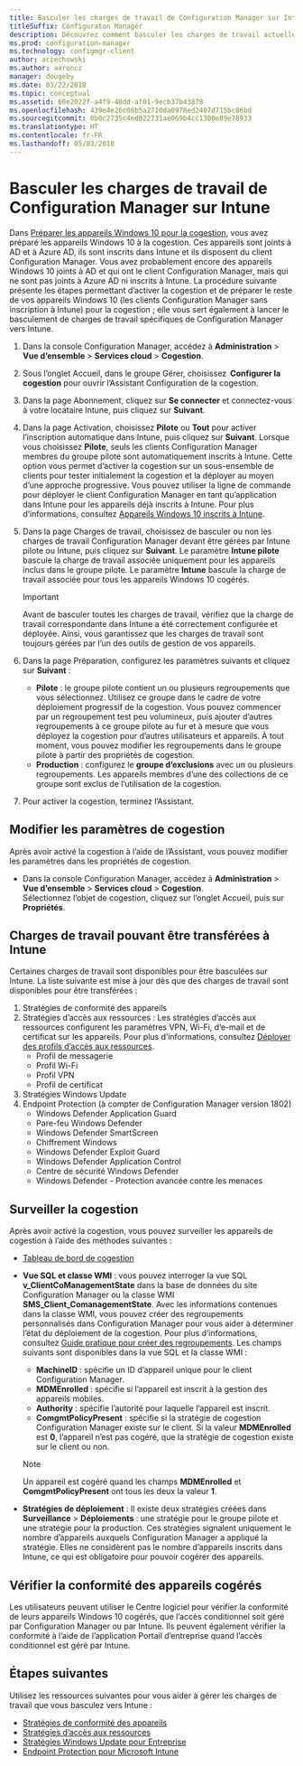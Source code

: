 ```yaml
---
title: Basculer les charges de travail de Configuration Manager sur Intune
titleSuffix: Configuraton Manager
description: Découvrez comment basculer les charges de travail actuellement gérées par Configuration Manager vers Microsoft Intune.
ms.prod: configuration-manager
ms.technology: configmgr-client
author: aczechowski
ms.author: aaroncz
manager: dougeby
ms.date: 03/22/2018
ms.topic: conceptual
ms.assetid: 60e2022f-a4f9-40dd-af01-9ecb37b43878
ms.openlocfilehash: 439e4e26c08b5a2710da0978ed2407d715bc86bd
ms.sourcegitcommit: 0b0c2735c4ed822731ae069b4cc1380e89e78933
ms.translationtype: HT
ms.contentlocale: fr-FR
ms.lasthandoff: 05/03/2018
---
```

# <a name="switch-configuration-manager-workloads-to-intune"></a>Basculer les charges de travail de Configuration Manager sur Intune
Dans [Préparer les appareils Windows 10 pour la cogestion](co-management-prepare.md), vous avez préparé les appareils Windows 10 à la cogestion. Ces appareils sont joints à AD et à Azure AD, ils sont inscrits dans Intune et ils disposent du client Configuration Manager. Vous avez probablement encore des appareils Windows 10 joints à AD et qui ont le client Configuration Manager, mais qui ne sont pas joints à Azure AD ni inscrits à Intune. La procédure suivante présente les étapes permettant d’activer la cogestion et de préparer le reste de vos appareils Windows 10 (les clients Configuration Manager sans inscription à Intune) pour la cogestion ; elle vous sert également à lancer le basculement de charges de travail spécifiques de Configuration Manager vers Intune.

1. Dans la console Configuration Manager, accédez à **Administration** > **Vue d’ensemble** > **Services cloud** > **Cogestion**.    
2. Sous l’onglet Accueil, dans le groupe Gérer, choisissez  **Configurer la cogestion** pour ouvrir l’Assistant Configuration de la cogestion.    
3. Dans la page Abonnement, cliquez sur **Se connecter** et connectez-vous à votre locataire Intune, puis cliquez sur **Suivant**.   
4. Dans la page Activation, choisissez **Pilote** ou **Tout** pour activer l’inscription automatique dans Intune, puis cliquez sur **Suivant**. Lorsque vous choisissez **Pilote**, seuls les clients Configuration Manager membres du groupe pilote sont automatiquement inscrits à Intune. Cette option vous permet d’activer la cogestion sur un sous-ensemble de clients pour tester initialement la cogestion et la déployer au moyen d’une approche progressive. Vous pouvez utiliser la ligne de commande pour déployer le client Configuration Manager en tant qu’application dans Intune pour les appareils déjà inscrits à Intune. Pour plus d’informations, consultez [Appareils Windows 10 inscrits à Intune](co-management-prepare.md#windows-10-devices-enrolled-in-intune).
5. Dans la page Charges de travail, choisissez de basculer ou non les charges de travail Configuration Manager devant être gérées par Intune pilote ou Intune, puis cliquez sur **Suivant**. Le paramètre **Intune pilote** bascule la charge de travail associée uniquement pour les appareils inclus dans le groupe pilote. Le paramètre **Intune** bascule la charge de travail associée pour tous les appareils Windows 10 cogérés. 
        
   > [!Important]    
   > Avant de basculer toutes les charges de travail, vérifiez que la charge de travail correspondante dans Intune a été correctement configurée et déployée. Ainsi, vous garantissez que les charges de travail sont toujours gérées par l’un des outils de gestion de vos appareils.   
1. Dans la page Préparation, configurez les paramètres suivants et cliquez sur **Suivant** :
    - **Pilote** : le groupe pilote contient un ou plusieurs regroupements que vous sélectionnez. Utilisez ce groupe dans le cadre de votre déploiement progressif de la cogestion. Vous pouvez commencer par un regroupement test peu volumineux, puis ajouter d’autres regroupements à ce groupe pilote au fur et à mesure que vous déployez la cogestion pour d’autres utilisateurs et appareils. À tout moment, vous pouvez modifier les regroupements dans le groupe pilote à partir des propriétés de cogestion.
    - **Production** : configurez le **groupe d’exclusions** avec un ou plusieurs regroupements. Les appareils membres d’une des collections de ce groupe sont exclus de l’utilisation de la cogestion. 
2. Pour activer la cogestion, terminez l’Assistant.  

## <a name="modify-your-co-management-settings"></a>Modifier les paramètres de cogestion
Après avoir activé la cogestion à l’aide de l’Assistant, vous pouvez modifier les paramètres dans les propriétés de cogestion.  
- Dans la console Configuration Manager, accédez à **Administration** > **Vue d’ensemble** > **Services cloud** > **Cogestion**.  
Sélectionnez l’objet de cogestion, cliquez sur l’onglet Accueil, puis sur **Propriétés**. 

## <a name="workloads-able-to-be-transitioned-to-intune"></a>Charges de travail pouvant être transférées à Intune
Certaines charges de travail sont disponibles pour être basculées sur Intune. La liste suivante est mise à jour dès que des charges de travail sont disponibles pour être transférées :
1. Stratégies de conformité des appareils
2. Stratégies d’accès aux ressources : Les stratégies d’accès aux ressources configurent les paramètres VPN, Wi-Fi, d’e-mail et de certificat sur les appareils. Pour plus d’informations, consultez [Déployer des profils d’accès aux ressources](https://docs.microsoft.com/intune/device-profiles).
      - Profil de messagerie
      - Profil Wi-Fi
      - Profil VPN
      - Profil de certificat
3. Stratégies Windows Update
4. Endpoint Protection (à compter de Configuration Manager version 1802)
      - Windows Defender Application Guard
      - Pare-feu Windows Defender
      - Windows Defender SmartScreen
      - Chiffrement Windows
      - Windows Defender Exploit Guard
      - Windows Defender Application Control
      - Centre de sécurité Windows Defender
      - Windows Defender - Protection avancée contre les menaces



## <a name="monitor-co-management"></a>Surveiller la cogestion
Après avoir activé la cogestion, vous pouvez surveiller les appareils de cogestion à l’aide des méthodes suivantes :

- [Tableau de bord de cogestion](/sccm/core/clients/manage/co-management-dashboard)
- **Vue SQL et classe WMI** : vous pouvez interroger la vue SQL **v&#95;ClientCoManagementState** dans la base de données du site Configuration Manager ou la classe WMI **SMS&#95;Client&#95;ComanagementState**. Avec les informations contenues dans la classe WMI, vous pouvez créer des regroupements personnalisés dans Configuration Manager pour vous aider à déterminer l’état du déploiement de la cogestion. Pour plus d’informations, consultez [Guide pratique pour créer des regroupements](/sccm/core/clients/manage/collections/create-collections). Les champs suivants sont disponibles dans la vue SQL et la classe WMI : 
    - **MachineID** : spécifie un ID d’appareil unique pour le client Configuration Manager.
    - **MDMEnrolled** : spécifie si l’appareil est inscrit à la gestion des appareils mobiles. 
    - **Authority** : spécifie l’autorité pour laquelle l’appareil est inscrit.
    - **ComgmtPolicyPresent** : spécifie si la stratégie de cogestion Configuration Manager existe sur le client. Si la valeur **MDMEnrolled** est **0**, l’appareil n’est pas cogéré, que la stratégie de cogestion existe sur le client ou non.

   > [!Note]    
   > Un appareil est cogéré quand les champs **MDMEnrolled** et **ComgmtPolicyPresent** ont tous les deux la valeur **1**.

- **Stratégies de déploiement** : Il existe deux stratégies créées dans **Surveillance** > **Déploiements** : une stratégie pour le groupe pilote et une stratégie pour la production. Ces stratégies signalent uniquement le nombre d’appareils auxquels Configuration Manager a appliqué la stratégie. Elles ne considèrent pas le nombre d’appareils inscrits dans Intune, ce qui est obligatoire pour pouvoir cogérer des appareils.  

## <a name="check-compliance-for-co-managed-devices"></a>Vérifier la conformité des appareils cogérés
Les utilisateurs peuvent utiliser le Centre logiciel pour vérifier la conformité de leurs appareils Windows 10 cogérés, que l’accès conditionnel soit géré par Configuration Manager ou par Intune. Ils peuvent également vérifier la conformité à l’aide de l’application Portail d’entreprise quand l’accès conditionnel est géré par Intune.

## <a name="next-steps"></a>Étapes suivantes
Utilisez les ressources suivantes pour vous aider à gérer les charges de travail que vous basculez vers Intune :
- [Stratégies de conformité des appareils](https://docs.microsoft.com/intune/device-compliance-get-started)
- [Stratégies d’accès aux ressources](https://docs.microsoft.com/intune/device-profiles)
- [Stratégies Windows Update pour Entreprise](https://docs.microsoft.com/intune/windows-update-for-business-configure)
- [Endpoint Protection pour Microsoft Intune](https://docs.microsoft.com/intune-classic/deploy-use/help-secure-windows-pcs-with-endpoint-protection-for-microsoft-intune)
